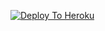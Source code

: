 
[![Deploy To Heroku](https://www.herokucdn.com/deploy/button.svg)](https://dashboard.heroku.com/new?template=https://github.com/jmthonup/CAT-PACK)

